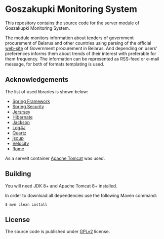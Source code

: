 #  Goszakupki Monitoring System

This repository contains the source code for the server module of Goszakupki Monitoring System.

The module monitors information about tenders of government procurement of Belarus and other countries using parsing of the official [web-site][Government procurement site link] of Government procurement in Belarus. 
And depending on users' preferences informs them about trends of their interest with preferable for them frequency.
The information can be represented as RSS-feed or e-mail message, for both of formats templating is used. 

## Acknowledgements

The list of used libraries is shown below:

* [Spring Framework][Spring Framework link]
* [Spring Security][Spring Security link]
* [Jersrsey][Jersrsey link]
* [Hibernate][Hibernate link]
* [Jackson][Jackson link]
* [Log4J][Log4J link]
* [Quartz][Quartz link]
* [jsoup][jsoup link]
* [Velocity][Velocity link]
* [Rome][Rome link]

As a servelt container [Apache Tomcat][Apache Tomcat link] was used.

## Building

You will need JDK 8+ and Apache Tomcat 8+ installed.

In order to download all dependencies use the following Maven command:

```
$ mvn clean install
```

## License

The source code is published under [GPLv2][GPLv2 link] license.

  [Government procurement site link]: http://www.icetrade.by
   
  [Apache Tomcat link]: https://tomcat.apache.org/
  
  [GPLv2 link]: https://www.gnu.org/licenses/gpl-2.0.html

  [Spring Framework link]: https://spring.io/
  [Spring Security link]: http://projects.spring.io/spring-security/
  [Jersrsey link]: https://jersey.java.net/
  [Hibernate link]: http://hibernate.org/
  [Jackson link]: https://github.com/FasterXML/jackson
  [Log4J link]: https://logging.apache.org/log4j/2.x/
  [Quartz link]: https://quartz-scheduler.org/
  [jsoup link]: http://jsoup.org/
  [Velocity link]: http://velocity.apache.org/
  [Rome link]: http://rometools.github.io/rome/




